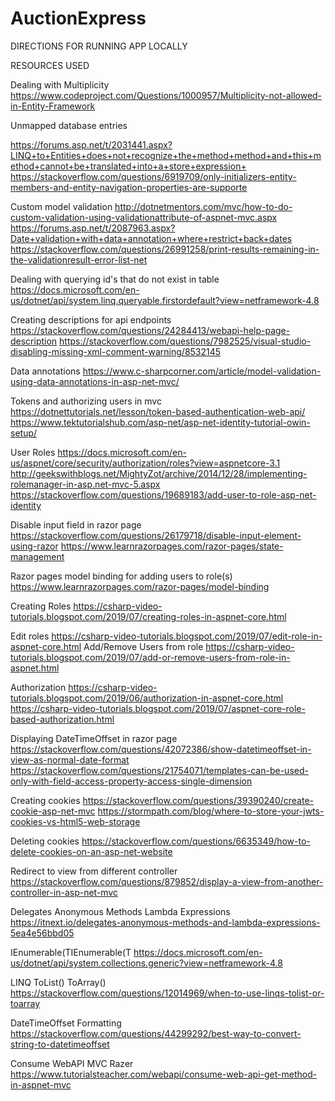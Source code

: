 # AuctionExpress
DIRECTIONS FOR RUNNING APP LOCALLY







RESOURCES USED

Dealing with Multiplicity
https://www.codeproject.com/Questions/1000957/Multiplicity-not-allowed-in-Entity-Framework


Unmapped database entries

https://forums.asp.net/t/2031441.aspx?LINQ+to+Entities+does+not+recognize+the+method+method+and+this+method+cannot+be+translated+into+a+store+expression+
https://stackoverflow.com/questions/6919709/only-initializers-entity-members-and-entity-navigation-properties-are-supporte

Custom model validation
http://dotnetmentors.com/mvc/how-to-do-custom-validation-using-validationattribute-of-aspnet-mvc.aspx 
https://forums.asp.net/t/2087963.aspx?Date+validation+with+data+annotation+where+restrict+back+dates
https://stackoverflow.com/questions/26991258/print-results-remaining-in-the-validationresult-error-list-net


Dealing with querying id's that do not exist in table
https://docs.microsoft.com/en-us/dotnet/api/system.linq.queryable.firstordefault?view=netframework-4.8

Creating descriptions for api endpoints
https://stackoverflow.com/questions/24284413/webapi-help-page-description
https://stackoverflow.com/questions/7982525/visual-studio-disabling-missing-xml-comment-warning/8532145

Data annotations
https://www.c-sharpcorner.com/article/model-validation-using-data-annotations-in-asp-net-mvc/

Tokens and authorizing users in mvc
https://dotnettutorials.net/lesson/token-based-authentication-web-api/
https://www.tektutorialshub.com/asp-net/asp-net-identity-tutorial-owin-setup/

User Roles
https://docs.microsoft.com/en-us/aspnet/core/security/authorization/roles?view=aspnetcore-3.1
http://geekswithblogs.net/MightyZot/archive/2014/12/28/implementing-rolemanager-in-asp.net-mvc-5.aspx
https://stackoverflow.com/questions/19689183/add-user-to-role-asp-net-identity

Disable input field in razor page
https://stackoverflow.com/questions/26179718/disable-input-element-using-razor
https://www.learnrazorpages.com/razor-pages/state-management

Razor pages model binding for adding users to role(s)
https://www.learnrazorpages.com/razor-pages/model-binding

Creating Roles
https://csharp-video-tutorials.blogspot.com/2019/07/creating-roles-in-aspnet-core.html

Edit roles
https://csharp-video-tutorials.blogspot.com/2019/07/edit-role-in-aspnet-core.html
Add/Remove Users from role
https://csharp-video-tutorials.blogspot.com/2019/07/add-or-remove-users-from-role-in-aspnet.html

Authorization
https://csharp-video-tutorials.blogspot.com/2019/06/authorization-in-aspnet-core.html
https://csharp-video-tutorials.blogspot.com/2019/07/aspnet-core-role-based-authorization.html

Displaying DateTimeOffset in razor page
https://stackoverflow.com/questions/42072386/show-datetimeoffset-in-view-as-normal-date-format
https://stackoverflow.com/questions/21754071/templates-can-be-used-only-with-field-access-property-access-single-dimension

Creating cookies
https://stackoverflow.com/questions/39390240/create-cookie-asp-net-mvc
https://stormpath.com/blog/where-to-store-your-jwts-cookies-vs-html5-web-storage

Deleting cookies
https://stackoverflow.com/questions/6635349/how-to-delete-cookies-on-an-asp-net-website

Redirect to view from different controller
https://stackoverflow.com/questions/879852/display-a-view-from-another-controller-in-asp-net-mvc

Delegates
Anonymous Methods
Lambda Expressions 
https://itnext.io/delegates-anonymous-methods-and-lambda-expressions-5ea4e56bbd05
 
IEnumerable(TIEnumerable(T
https://docs.microsoft.com/en-us/dotnet/api/system.collections.generic?view=netframework-4.8

LINQ
ToList() 
ToArray()
https://stackoverflow.com/questions/12014969/when-to-use-linqs-tolist-or-toarray

DateTimeOffset Formatting
https://stackoverflow.com/questions/44299292/best-way-to-convert-string-to-datetimeoffset

Consume WebAPI MVC Razer
https://www.tutorialsteacher.com/webapi/consume-web-api-get-method-in-aspnet-mvc

